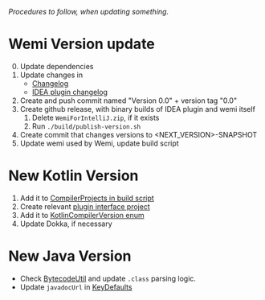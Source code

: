 *Procedures to follow, when updating something.*

# Wemi Version update
0. Update dependencies
1. Update changes in
    - [Changelog](../CHANGES.md)
    - [IDEA plugin changelog](../ide-plugins/WemiForIntelliJ/resources/META-INF/plugin.xml)
2. Create and push commit named "Version 0.0" + version tag "0.0"
3. Create github release, with binary builds of IDEA plugin and wemi itself
    1. Delete `WemiForIntelliJ.zip`, if it exists
	2. Run `./build/publish-version.sh`
4. Create commit that changes versions to <NEXT_VERSION>-SNAPSHOT
5. Update wemi used by Wemi, update build script

# New Kotlin Version
1. Add it to [CompilerProjects in build script](../build/build.kt)
2. Create relevant [plugin interface project](../src/main-kotlinc)
3. Add it to [KotlinCompilerVersion enum](../src/main/kotlin/wemi/compile/KotlinCompiler.kt)
4. Update Dokka, if necessary

# New Java Version
- Check [BytecodeUtil](../plugins/jvm-hotswap/src/main/java/wemiplugin/jvmhotswap/agent/BytecodeUtil.java)
	and update `.class` parsing logic.
- Update `javadocUrl` in [KeyDefaults](../src/main/kotlin/wemi/KeyDefaults.kt)
